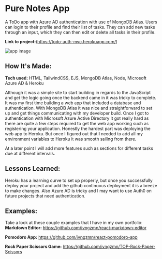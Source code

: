 # Pure Notes App

A ToDo app with Azure AD authentication with use of MongoDB Atlas. Users can login to their profile and find their list of tasks. They can add new tasks through an input, which they can then edit or delete all tasks in their profile.

**Link to project:**(https://todo-auth-mvc.herokuapp.com/)

![app image](https://res.cloudinary.com/dbr8xxx2m/image/upload/v1629097193/project-images/todo-app_i9b4ra.gif)

## How It's Made:

**Tech used:** HTML, TailwindCSS, EJS, MongoDB Atlas, Node, Microsoft Azure AD & Heroku

Although it was a simple site to start building in regards to the JavaScript and get the logic going once the backend came in it was tricky to complete. It was my first time building a web app that included a database and authentication. With MongoDB Atlas it was nice and straightforward to set up and get things communicating with my developer build. Once I got to authentication with Microsoft Azure Active Directory it got really hard as there are quite a few steps required to get the web app working such as registering your application. Honestly the hardest part was deploying the web app to Heroku. But once I figured out that I needed to add all my environment variables to Heroku it was smooth sailing from there.

At a later point I will add more features such as sections for different tasks due at different intervals.

## Lessons Learned:

Heroku has a learning curve to set up properly, but once you successfully deploy your project and add the github continuous deployment it is a breeze to make changes. Also Azure AD is tricky and I may want to use Auth0 on future projects that need authentication.

## Examples:

Take a look at these couple examples that I have in my own portfolio:
**Markdown Editor:** https://github.com/ivngzmn/react-markdown-editor

**Pomodoro App:** https://github.com/ivngzmn/react-pomodoro-app

**Rock Paper Scissors Game:** https://github.com/ivngzmn/TOP-Rock-Paper-Scissors
